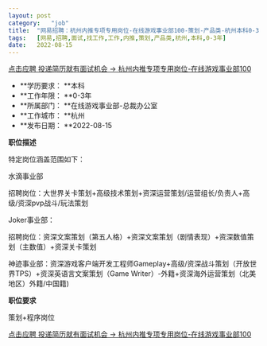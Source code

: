 ```yaml
---
layout:	post
category:	"job"
title:	"网易招聘：杭州内推专项专用岗位-在线游戏事业部100-策划-产品类-杭州本科0-3年"
tags:	[网易,招聘,面试,找工作,工作,内推,策划,产品类,杭州,本科,0-3年]
date:	2022-08-15
---
```


[点击应聘 投递简历就有面试机会 ->  杭州内推专项专用岗位-在线游戏事业部100](http://mobile.bole.netease.com/bole/boleDetail?id=41482&employeeId=346f03c3cda5f04c&key=all)



- **学历要求： **本科
- **工作年限： **0-3年
- **所属部门： **在线游戏事业部-总裁办公室
- **工作城市： **杭州
- **发布日期： **2022-08-15



**职位描述**

特定岗位涵盖范围如下：



水滴事业部  

招聘岗位：大世界关卡策划+高级技术策划+资深运营策划/运营组长/负责人+高级/资深pvp战斗/玩法策划



Joker事业部：

招聘岗位：资深文案策划（第五人格）+资深文案策划（剧情表现）+资深数值策划（主数值）+资深关卡策划



神迹事业部：资深游戏客户端开发工程师Gameplay+高级/资深战斗策划（开放世界TPS）+资深英语言文案策划（Game Writer）-外籍+资深海外运营策划（北美地区）外籍/中国籍)





**职位要求**

策划+程序岗位



[点击应聘 投递简历就有面试机会 ->  杭州内推专项专用岗位-在线游戏事业部100](http://mobile.bole.netease.com/bole/boleDetail?id=41482&employeeId=346f03c3cda5f04c&key=all)